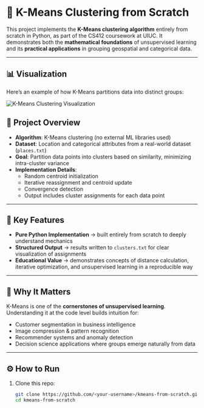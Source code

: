 # 🚀 K-Means Clustering from Scratch  

This project implements the **K-Means clustering algorithm** entirely from scratch in Python, as part of the CS412 coursework at UIUC. It demonstrates both the **mathematical foundations** of unsupervised learning and its **practical applications** in grouping geospatial and categorical data.  
 

---
## 📊 Visualization

Here’s an example of how K-Means partitions data into distinct groups:

![K-Means Clustering Visualization](<img width="769" height="802" alt="image" src="https://github.com/user-attachments/assets/c60fc347-d4d1-44a2-a103-eafee46d999c" />
)


## 📌 Project Overview  

- **Algorithm**: K-Means clustering (no external ML libraries used)  
- **Dataset**: Location and categorical attributes from a real-world dataset (`places.txt`)  
- **Goal**: Partition data points into clusters based on similarity, minimizing intra-cluster variance  
- **Implementation Details**:  
  - Random centroid initialization  
  - Iterative reassignment and centroid update  
  - Convergence detection  
  - Output includes cluster assignments for each data point  

---

## 🔑 Key Features  

- **Pure Python Implementation** → built entirely from scratch to deeply understand mechanics  
- **Structured Output** → results written to `clusters.txt` for clear visualization of assignments  
- **Educational Value** → demonstrates concepts of distance calculation, iterative optimization, and unsupervised learning in a reproducible way  

---

## 🧠 Why It Matters  

K-Means is one of the **cornerstones of unsupervised learning**. Understanding it at the code level builds intuition for:  
- Customer segmentation in business intelligence  
- Image compression & pattern recognition  
- Recommender systems and anomaly detection  
- Decision science applications where groups emerge naturally from data  

---

## ⚙️ How to Run  

1. Clone this repo:  
   ```bash
   git clone https://github.com/<your-username>/kmeans-from-scratch.git
   cd kmeans-from-scratch
